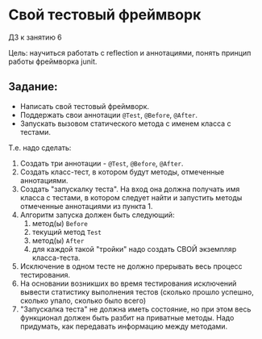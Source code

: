 # Свой тестовый фреймворк
ДЗ к занятию 6

Цель: научиться работать с reflection и аннотациями, понять принцип работы фреймворка junit.

## Задание:
- Написать свой тестовый фреймворк.
- Поддержать свои аннотации `@Test`, `@Before`, `@After`.
- Запускать вызовом статического метода с именем класса с тестами.

Т.е. надо сделать:
1. Создать три аннотации - `@Test`, `@Before`, `@After`.
2. Создать класс-тест, в котором будут методы, отмеченные аннотациями.
3. Создать "запускалку теста". На вход она должна получать имя класса с тестами, в котором следует найти и запустить методы отмеченные аннотациями из пункта 1.
4. Алгоритм запуска должен быть следующий:
   1. метод(ы) `Before`
   2. текущий метод `Test`
   3. метод(ы) `After`
   4. для каждой такой "тройки" надо создать СВОЙ экземпляр класса-теста.
5. Исключение в одном тесте не должно прерывать весь процесс тестирования.
6. На основании возникших во время тестирования исключений вывести статистику выполнения тестов (сколько прошло успешно, сколько упало, сколько было всего)
7. "Запускалка теста" не должна иметь состояние, но при этом весь функционал должен быть разбит на приватные методы. Надо придумать, как передавать информацию между методами.